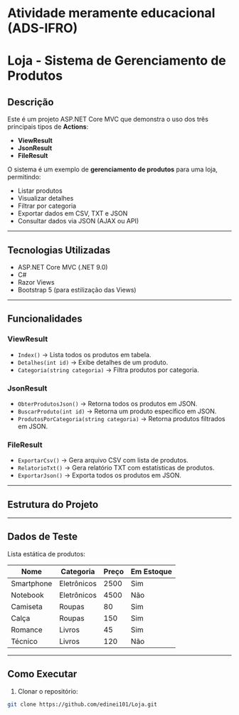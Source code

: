 # Atividade meramente educacional (ADS-IFRO)

# Loja - Sistema de Gerenciamento de Produtos

## Descrição
Este é um projeto ASP.NET Core MVC que demonstra o uso dos três principais tipos de **Actions**:  
- **ViewResult**  
- **JsonResult**  
- **FileResult**  

O sistema é um exemplo de **gerenciamento de produtos** para uma loja, permitindo:  
- Listar produtos  
- Visualizar detalhes  
- Filtrar por categoria  
- Exportar dados em CSV, TXT e JSON  
- Consultar dados via JSON (AJAX ou API)

---

## Tecnologias Utilizadas
- ASP.NET Core MVC (.NET 9.0)  
- C#  
- Razor Views  
- Bootstrap 5 (para estilização das Views)  

---

## Funcionalidades

### ViewResult
- `Index()` → Lista todos os produtos em tabela.  
- `Detalhes(int id)` → Exibe detalhes de um produto.  
- `Categoria(string categoria)` → Filtra produtos por categoria.  

### JsonResult
- `ObterProdutosJson()` → Retorna todos os produtos em JSON.  
- `BuscarProduto(int id)` → Retorna um produto específico em JSON.  
- `ProdutosPorCategoria(string categoria)` → Retorna produtos filtrados em JSON.  

### FileResult
- `ExportarCsv()` → Gera arquivo CSV com lista de produtos.  
- `RelatorioTxt()` → Gera relatório TXT com estatísticas de produtos.  
- `ExportarJson()` → Exporta todos os produtos em JSON.  

---

## Estrutura do Projeto


---

## Dados de Teste

Lista estática de produtos:

| Nome       | Categoria    | Preço  | Em Estoque |
|-----------|-------------|-------|------------|
| Smartphone | Eletrônicos | 2500  | Sim        |
| Notebook   | Eletrônicos | 4500  | Não        |
| Camiseta   | Roupas      | 80    | Sim        |
| Calça      | Roupas      | 150   | Sim        |
| Romance    | Livros      | 45    | Sim        |
| Técnico    | Livros      | 120   | Não        |

---

## Como Executar

1. Clonar o repositório:
```bash
git clone https://github.com/edinei101/Loja.git
